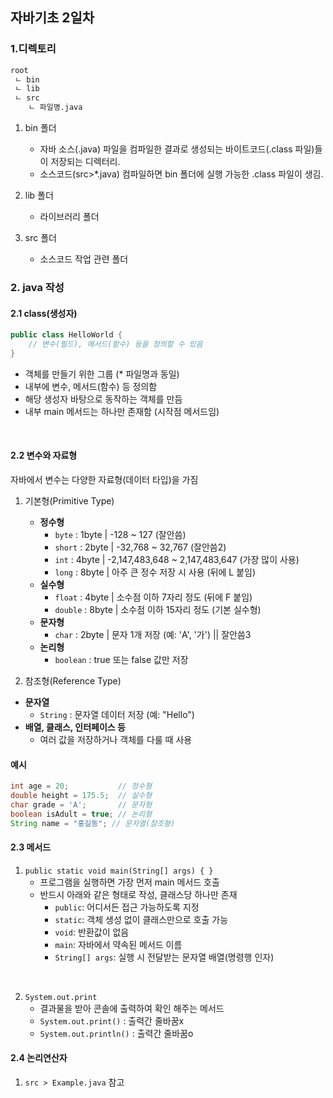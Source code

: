## 자바기초 2일차

### 1.디렉토리
```bash
root
 ㄴ bin
 ㄴ lib
 ㄴ src
    ㄴ 파일명.java
```
1) bin 폴더 
    - 자바 소스(.java) 파일을 컴파일한 결과로 생성되는 바이트코드(.class 파일)들이 저장되는 디렉터리.
    - 소스코드(src>*.java) 컴파일하면 bin 폴더에 실행 가능한 .class 파일이 생김.

2) lib 폴더
    - 라이브러리 폴더

3) src 폴더
    - 소스코드 작업 관련 폴더


### 2. java 작성

#### 2.1 class(생성자)
```java
public class HelloWorld {
    // 변수(필드), 메서드(함수) 등을 정의할 수 있음
}
```
- 객체를 만들기 위한 그룹 (* 파일명과 동일)
- 내부에 변수, 메서드(함수) 등 정의함
- 해당 생성자 바탕으로 동작하는 객체를 만듬
- 내부 main 메서드는 하나만 존재함 (시작점 메서드임)

<br>

#### 2.2 변수와 자료형
자바에서 변수는 다양한 자료형(데이터 타입)을 가짐

1) 기본형(Primitive Type)
    - **정수형**
        - `byte` : 1byte | -128 ~ 127 (잘안씀)
        - `short` : 2byte | -32,768 ~ 32,767 (잘안씀2)
        - `int` : 4byte | -2,147,483,648 ~ 2,147,483,647 (가장 많이 사용)
        - `long` : 8byte | 아주 큰 정수 저장 시 사용 (뒤에 L 붙임)
    - **실수형**
        - `float` : 4byte | 소수점 이하 7자리 정도 (뒤에 F 붙임)
        - `double` : 8byte | 소수점 이하 15자리 정도 (기본 실수형)
    - **문자형**
        - `char` : 2byte | 문자 1개 저장 (예: 'A', '가') || 잘안씀3
    - **논리형**
        - `boolean` : true 또는 false 값만 저장

2) 참조형(Reference Type)
- **문자열**
  - `String` : 문자열 데이터 저장 (예: "Hello")
- **배열, 클래스, 인터페이스 등**  
  - 여러 값을 저장하거나 객체를 다룰 때 사용

#### 예시
```java
int age = 20;           // 정수형
double height = 175.5;  // 실수형
char grade = 'A';       // 문자형
boolean isAdult = true; // 논리형
String name = "홍길동"; // 문자열(참조형)
```

#### 2.3 메서드
1) ```public static void main(String[] args) { }```
    - 프로그램을 실행하면 가장 먼저 main 메서드 호출
    - 반드시 아래와 같은 형태로 작성, 클래스당 하나만 존재
        - `public`: 어디서든 접근 가능하도록 지정
        - `static`: 객체 생성 없이 클래스만으로 호출 가능
        - `void`: 반환값이 없음
        - `main`: 자바에서 약속된 메서드 이름
        - `String[] args`: 실행 시 전달받는 문자열 배열(명령행 인자)

<br>

2) ```System.out.print```
    - 결과물을 받아 콘솔에 출력하여 확인 해주는 메서드
    - ```System.out.print()``` : 출력간 줄바꿈x
    - ```System.out.println()``` : 출력간 줄바꿈o

#### 2.4 논리연산자
1) ```src > Example.java``` 참고